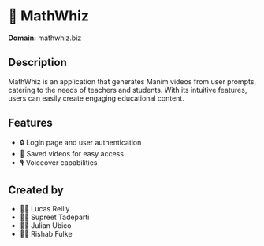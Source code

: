 # 🧠 MathWhiz

**Domain:** mathwhiz.biz

## Description

MathWhiz is an application that generates Manim videos from user prompts, catering to the needs of teachers and students. With its intuitive features, users can easily create engaging educational content.

## Features

- 🔒 Login page and user authentication
- 💾 Saved videos for easy access
- 🎙️ Voiceover capabilities

## Created by

- 👨‍💻 Lucas Reilly
- 👩‍💻 Supreet Tadeparti
- 👨‍💻 Julian Ubico
- 👨‍💻 Rishab Fulke
